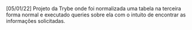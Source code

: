 [05/01/22] Projeto da Trybe onde foi normalizada uma tabela na terceira forma normal e executado queries sobre ela com o intuito de encontrar as informações solicitadas.